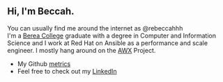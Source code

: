 ## Hi, I'm Beccah.
You can usually find me around the internet as @rebeccahhh  </br>
I'm a [Berea College](https://www.berea.edu) graduate with a degree in Computer and Information Science and I work at Red Hat on Ansible as a performance and scale engineer. I mostly hang around on the [AWX](https://github.com/ansible/awx) Project. </br>


- My Github [metrics](https://metrics.lecoq.io/about/rebeccahhh)
- Feel free to check out my [LinkedIn](https://www.linkedin.com/in/rebeccahhh/)
